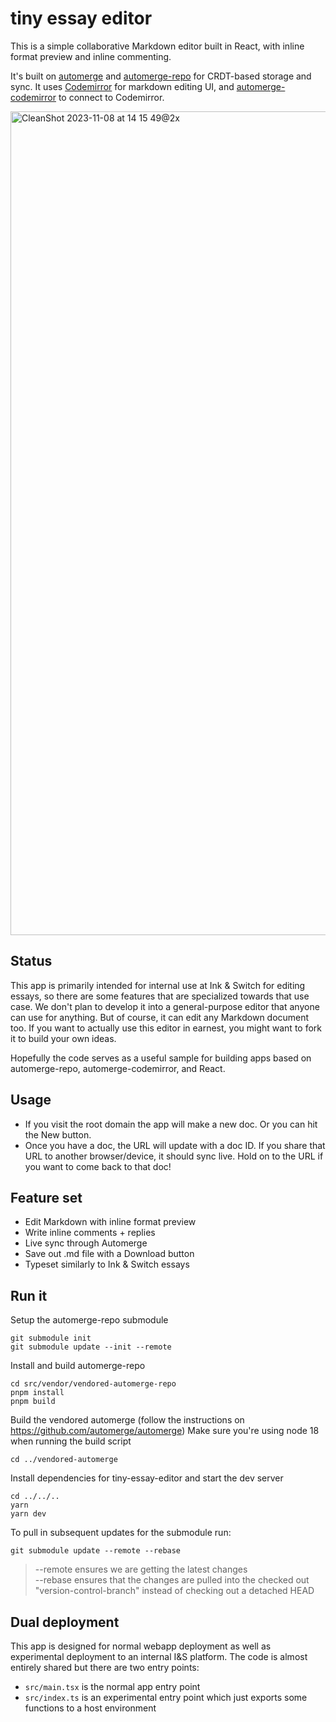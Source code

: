 # tiny essay editor

This is a simple collaborative Markdown editor built in React, with inline format preview and inline commenting.

It's built on [automerge](https://github.com/automerge/automerge) and [automerge-repo](https://github.com/automerge/automerge-repo) for CRDT-based storage and sync. It uses [Codemirror](https://codemirror.net/) for markdown editing UI, and [automerge-codemirror](https://github.com/automerge/automerge-codemirror) to connect to Codemirror.

<img width="1318" alt="CleanShot 2023-11-08 at 14 15 49@2x" src="https://github.com/inkandswitch/tiny-essay-editor/assets/934016/672e0642-0ecd-47f6-8595-be2629a4e265">

## Status

This app is primarily intended for internal use at Ink & Switch for editing essays, so there are some features that are specialized towards that use case. We don't plan to develop it into a general-purpose editor that anyone can use for anything. But of course, it can edit any Markdown document too. If you want to actually use this editor in earnest, you might want to fork it to build your own ideas.

Hopefully the code serves as a useful sample for building apps based on automerge-repo, automerge-codemirror, and React.

## Usage

- If you visit the root domain the app will make a new doc. Or you can hit the New button.
- Once you have a doc, the URL will update with a doc ID. If you share that URL to another browser/device, it should sync live. Hold on to the URL if you want to come back to that doc!

## Feature set

- Edit Markdown with inline format preview
- Write inline comments + replies
- Live sync through Automerge
- Save out .md file with a Download button
- Typeset similarly to Ink & Switch essays

## Run it

Setup the automerge-repo submodule

```
git submodule init
git submodule update --init --remote
```

Install and build automerge-repo

```
cd src/vendor/vendored-automerge-repo
pnpm install
pnpm build
```

Build the vendored automerge (follow the instructions on https://github.com/automerge/automerge)
Make sure you're using node 18 when running the build script

```
cd ../vendored-automerge
```

Install dependencies for tiny-essay-editor and start the dev server

```
cd ../../..
yarn
yarn dev
```

To pull in subsequent updates for the submodule run:

```
git submodule update --remote --rebase
```

> --remote ensures we are getting the latest changes <br>
> --rebase ensures that the changes are pulled into the checked out "version-control-branch" instead of checking out a detached HEAD

## Dual deployment

This app is designed for normal webapp deployment as well as experimental deployment to an internal I&S platform. The code is almost entirely shared but there are two entry points:

- `src/main.tsx` is the normal app entry point
- `src/index.ts` is an experimental entry point which just exports some functions to a host environment
